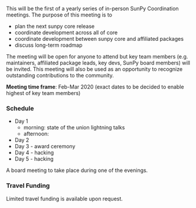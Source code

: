 
This will be the first of a yearly series of in-person SunPy Coordination meetings. The purpose of this meeting is to 
* plan the next sunpy core release
* coordinate development across all of core
* coordinate development between sunpy core and affiliated packages
* discuss long-term roadmap

The meeting will be open for anyone to attend but key team members (e.g. maintainers, affiliated package leads, key devs, SunPy board members) will be invited. This meeting will also be used as an opportunity to recognize outstanding contributions to the community.

**Meeting time frame**: Feb-Mar 2020 (exact dates to be decided to enable highest of key team members)

### Schedule
* Day 1
  * morning: state of the union lightning talks
  * afternoon: 
* Day 2
* Day 3 - award ceremony
* Day 4 - hacking
* Day 5 - hacking

A board meeting to take place during one of the evenings.

### Travel Funding
Limited travel funding is available upon request.

